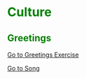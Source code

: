 <h1 style="color:green;"> Culture</h1>

<h2 style="color:green;"> Greetings </h2>

<p>
<a style="float:right:" href="greetings.html" class="btn2">Go to Greetings Exercise</a>
</p>
<div style="clear.both;"> </div>



<p>
<a style="float:right:" href="listening_exercise.html" class="btn2"> Go to Song </a>
</p>
<div style="clear.both;"> </div>
